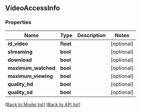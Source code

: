 ## VideoAccessInfo

### Properties
Name | Type | Description | Notes
------------ | ------------- | ------------- | -------------
**id_video** | **float** |  | [optional] 
**streaming** | **bool** |  | [optional] 
**download** | **bool** |  | [optional] 
**maximum_watched** | **bool** |  | [optional] 
**maximum_viewing** | **bool** |  | [optional] 
**quality_hd** | **bool** |  | [optional] 
**quality_sd** | **bool** |  | [optional] 

[[Back to Model list]](#documentation-for-models) [[Back to API list]](#documentation-for-api-endpoints)


